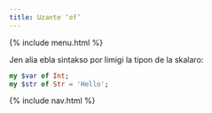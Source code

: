 ```yaml
---
title: Uzante ‘of’
---
```


{% include menu.html %}

Jen alia ebla sintakso por limigi la tipon de la skalaro:

```raku
my $var of Int;
my $str of Str = 'Hello';
```

{% include nav.html %}